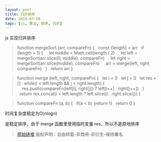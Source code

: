 ```yaml
---
layout: post
title: 归并排序
date: 2019-07-10
tags: [js, 算法, 排序, 归并]
---
```


js 实现归并排序

> function mergeSort (arr, compareFn) {
> &nbsp;&nbsp;const {length} = arr
> &nbsp;&nbsp;if (length > 1) {
> &nbsp;&nbsp;&nbsp;&nbsp;let middle = Math.ceil(length / 2)
> &nbsp;&nbsp;&nbsp;&nbsp;let left = mergeSort(arr.slice(0, middle), compareFn)
> &nbsp;&nbsp;&nbsp;&nbsp;let right = mergeSort(arr.slice(middle), compareFn)
> &nbsp;&nbsp;&nbsp;&nbsp;arr = merge(left, right, compareFn)
> &nbsp;&nbsp;}
> &nbsp;&nbsp;return arr
> }

> function merge (left, right, compareFn) {
> &nbsp;&nbsp;let i = 0
> &nbsp;&nbsp;let j = 0
> &nbsp;&nbsp;let res = []
> &nbsp;&nbsp;while(i < left.length && j < right.length) {
> &nbsp;&nbsp;&nbsp;&nbsp;res.push(compareFn(left[i], right[j]) ? left[i++] : right[j++])
> &nbsp;&nbsp;}
> &nbsp;&nbsp;return res.concat(i < left.length ? left.slice(i) : right.slice(j))
> }

> function compareFn (a, b) {
> &nbsp;&nbsp;if(a < b) {return 1}
> &nbsp;&nbsp;return 0
> }

时间复杂度稳定为O(nlogn)

是稳定排序，由于 merge 函数里使用临时变量 res，所以不是原地排序

> [原始链接]({{page.url}}) 版权声明：自由转载-非商用-非衍生-保持署名
